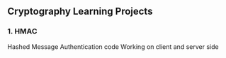 ## Cryptography Learning Projects

### 1. HMAC
Hashed Message Authentication code Working on client and server side
